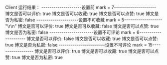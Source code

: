 Client 运行结果：
--------------------设置前     mark = 7---------------------<br/>
博文是否可以评价: true
博文是否可以收藏: true
博文是否可以点赞: true
博文是否为私密: false
---------------------设置不可收藏     mark = 5-------------------"\r\n"
博文是否可以评价: true
博文是否可以收藏: false
博文是否可以点赞: true
博文是否为私密: false
----------------------设置不可评论    mark = 6---------------------
博文是否可以评价: false
博文是否可以收藏: true
博文是否可以点赞: true
博文是否为私密: false
-----------------------设置不可评论    mark = 15------------------
博文是否可以评价: true
博文是否可以收藏: true
博文是否可以点赞: true
博文是否为私密: true
